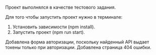 
Проект выполнялся в качестве тестового задания.

Для того чтобы запустить проект нужно в терминале:
1) Установить зависимости (npm install).
2) Запустить проект (npm run start).


 Добавлена форма авторизации, поскольку найденный API выдает токены только при авторизации.
 Добавлена страница 404 ошибки. 
